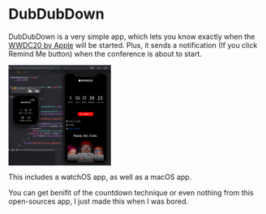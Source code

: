 # DubDubDown

DubDubDown is a very simple app, which lets you know exactly when the <a href="https://developer.apple.com/wwdc20/">WWDC20 by Apple<a/> will be started. Plus, it sends a notification (If you click Remind Me button) when the conference is about to start. 

<img src="Documentation/1.png" align="center" width="40%"></img>

This includes a watchOS app, as well as a macOS app. 

You can get benifit of the countdown technique or even nothing from this open-sources app, I just made this when I was bored.
